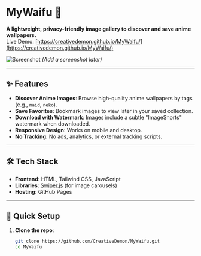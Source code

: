 # MyWaifu 🌸

**A lightweight, privacy-friendly image gallery to discover and save anime wallpapers.**  
Live Demo: [https://creativedemon.github.io/MyWaifu/](https://creativedemon.github.io/MyWaifu/)

![Screenshot](https://res.cloudinary.com/dafjjvcsh/image/upload/v1746796779/inpfwot2owzhsdjqrmj6.jpg?q_auto:good&f_auto&w_1000) *(Add a screenshot later)*

---

## ✨ Features
- **Discover Anime Images**: Browse high-quality anime wallpapers by tags (e.g., `maid`, `neko`).
- **Save Favorites**: Bookmark images to view later in your saved collection.
- **Download with Watermark**: Images include a subtle "ImageShorts" watermark when downloaded.
- **Responsive Design**: Works on mobile and desktop.
- **No Tracking**: No ads, analytics, or external tracking scripts.

---

## 🛠️ Tech Stack
- **Frontend**: HTML, Tailwind CSS, JavaScript
- **Libraries**: [Swiper.js](https://swiperjs.com/) (for image carousels)
- **Hosting**: GitHub Pages

---

## 🚀 Quick Setup
1. **Clone the repo**:
   ```bash
   git clone https://github.com/CreativeDemon/MyWaifu.git
   cd MyWaifu

